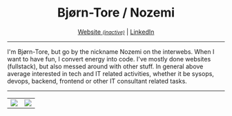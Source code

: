 <h1 align="center">Bjørn-Tore / Nozemi</h1>
<div align="center">
  <a href="https://nozemi.io/" target="_blank">Website <small><i>(inactive)</i></small></a> | <a href="https://www.linkedin.com/in/bj%C3%B8rn-tore-mediaa-7b0b66142/" target="_blank">LinkedIn</a>
</div>
<hr>

I'm Bjørn-Tore, but go by the nickname Nozemi on the interwebs. When I want to have fun, I convert energy into code. I've mostly done websites (fullstack), but also messed around with other stuff. In general above average interested in tech and IT related activities, whether it be sysops, devops, backend, frontend or other IT consultant related tasks.

<hr>

<table align="center">
    <tbody>
        <tr valign="top">
            <td align="center" style="padding=0;width=50%;">
              <a href="https://github.com/Nozemi/">
                <img src="https://readme-stats.nozemi.io/api/?username=Nozemi&title_color=6842e7&text_color=ffffff&show_icons=true&bg_color=00000000&hide_border=true&icon_color=6842e7&hide_title=true&count_private=true&include_all_commits=true&enable_animations=true" /></a>
            </td>
            <td align="center" style="padding=0;width=50%;">
              <a href="https://github.com/Nozemi/">
                <img src="https://readme-stats.nozemi.io/api/top-langs/?username=Nozemi&role=OWNER,ORGANIZATION_MEMBER,COLLABORATOR&title_color=6842e7&text_color=9f9f9f&show_icons=true&bg_color=00000000&hide_border=true&icon_color=6842e7&hide_title=true&count_private=true&enable_animations=true" /></a>
            </td>
        </tr>
    </tbody>
</table>


<!--
**Nozemi/Nozemi** is a ✨ _special_ ✨ repository because its `README.md` (this file) appears on your GitHub profile.

Here are some ideas to get you started:

- 🔭 I’m currently working on ...
- 🌱 I’m currently learning ...
- 👯 I’m looking to collaborate on ...
- 🤔 I’m looking for help with ...
- 💬 Ask me about ...
- 📫 How to reach me: ...
- 😄 Pronouns: ...
- ⚡ Fun fact: ...
-->

